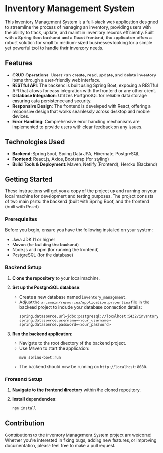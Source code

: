 # Inventory Management System

This Inventory Management System is a full-stack web application designed to streamline the process of managing an inventory, providing users with the ability to track, update, and maintain inventory records efficiently. Built with a Spring Boot backend and a React frontend, the application offers a robust solution for small to medium-sized businesses looking for a simple yet powerful tool to handle their inventory needs.

## Features

- **CRUD Operations**: Users can create, read, update, and delete inventory items through a user-friendly web interface.
- **RESTful API**: The backend is built using Spring Boot, exposing a RESTful API that allows for easy integration with the frontend or any other client.
- **Database Integration**: Utilizes PostgreSQL for reliable data storage, ensuring data persistence and security.
- **Responsive Design**: The frontend is developed with React, offering a responsive design that works seamlessly across desktop and mobile devices.
- **Error Handling**: Comprehensive error handling mechanisms are implemented to provide users with clear feedback on any issues.

## Technologies Used

- **Backend**: Spring Boot, Spring Data JPA, Hibernate, PostgreSQL
- **Frontend**: React.js, Axios, Bootstrap (for styling)
- **Build Tools & Deployment**: Maven, Netlify (Frontend), Heroku (Backend)

## Getting Started

These instructions will get you a copy of the project up and running on your local machine for development and testing purposes. The project consists of two main parts: the backend (built with Spring Boot) and the frontend (built with React).

### Prerequisites

Before you begin, ensure you have the following installed on your system:
- Java JDK 11 or higher
- Maven (for building the backend)
- Node.js and npm (for running the frontend)
- PostgreSQL (for the database)

### Backend Setup

1. **Clone the repository** to your local machine.

2. **Set up the PostgreSQL database**:
   - Create a new database named `inventory_management`.
   - Adjust the `src/main/resources/application.properties` file in the backend project to include your database connection details:
     ```properties
     spring.datasource.url=jdbc:postgresql://localhost:5432/inventory_management
     spring.datasource.username=<your_username>
     spring.datasource.password=<your_password>
     ```

3. **Run the backend application**:
   - Navigate to the root directory of the backend project.
   - Use Maven to start the application:
     ```bash
     mvn spring-boot:run
     ```
   - The backend should now be running on `http://localhost:8080`.

### Frontend Setup

1. **Navigate to the frontend directory** within the cloned repository.

2. **Install dependencies**:
   ```bash
   npm install


## Contribution

Contributions to the Inventory Management System project are welcome! Whether you're interested in fixing bugs, adding new features, or improving documentation, please feel free to make a pull request.

